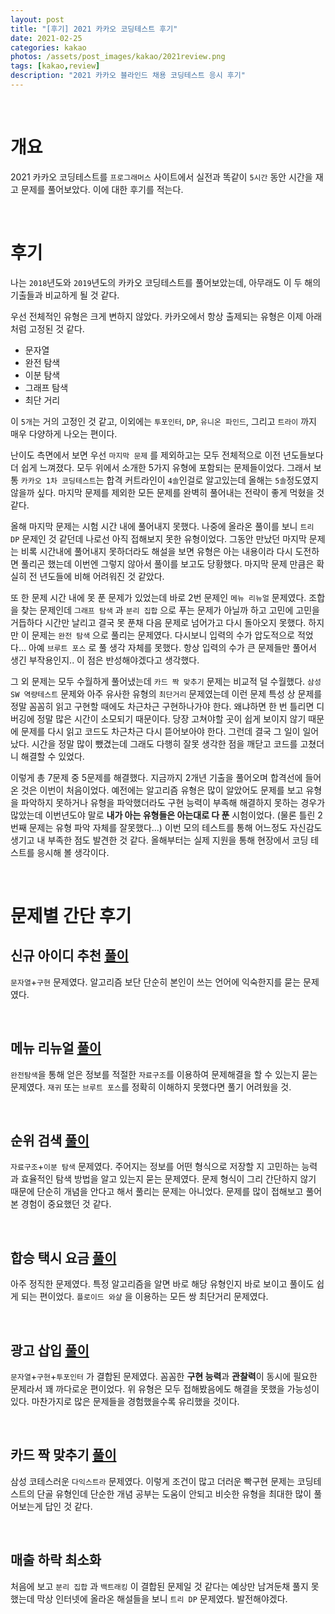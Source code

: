 ```yaml
---
layout: post
title: "[후기] 2021 카카오 코딩테스트 후기"
date: 2021-02-25
categories: kakao
photos: /assets/post_images/kakao/2021review.png
tags: [kakao,review]
description: "2021 카카오 블라인드 채용 코딩테스트 응시 후기"
---
```


<br>

# 개요

2021 카카오 코딩테스트를 `프로그래머스` 사이트에서 실전과 똑같이 `5시간` 동안 시간을 재고 문제를 풀어보았다. 이에 대한 후기를 적는다.

<br>

# 후기

나는 `2018`년도와 `2019`년도의 카카오 코딩테스트를 풀어보았는데, 아무래도 이 두 해의 기출들과 비교하게 될 것 같다.

우선 전체적인 유형은 크게 변하지 않았다. 카카오에서 항상 출제되는 유형은 이제 아래처럼 고정된 것 같다.

- 문자열
- 완전 탐색
- 이분 탐색
- 그래프 탐색
- 최단 거리

이 `5개`는 거의 고정인 것 같고, 이외에는 `투포인터`, `DP`, `유니온 파인드`, 그리고 `트라이` 까지 매우 다양하게 나오는 편이다.

난이도 측면에서 보면 우선 `마지막 문제` 를 제외하고는 모두 전체적으로 이전 년도들보다 더 쉽게 느껴졌다. 모두 위에서 소개한 5가지 유형에 포함되는 문제들이었다. 그래서 보통 `카카오 1차 코딩테스트`는 합격 커트라인이 `4솔`인걸로 알고있는데 올해는 `5솔`정도였지 않을까 싶다. 마지막 문제를 제외한 모든 문제를 완벽히 풀어내는 전략이 좋게 먹혔을 것 같다.

올해 마지막 문제는 시험 시간 내에 풀어내지 못했다. 나중에 올라온 풀이를 보니 `트리 DP` 문제인 것 같던데 나로선 아직 접해보지 못한 유형이었다. 그동안 만났던 마지막 문제는 비록 시간내에 풀어내지 못하더라도 해설을 보면 유형은 아는 내용이라 다시 도전하면 풀리곤 했는데 이번엔 그렇지 않아서 풀이를 보고도 당황했다. 마지막 문제 만큼은 확실히 전 년도들에 비해 어려워진 것 같았다.

또 한 문제 시간 내에 못 푼 문제가 있었는데 바로 2번 문제인 `메뉴 리뉴얼` 문제였다. 조합을 찾는 문제인데 `그래프 탐색` 과 `분리 집합` 으로 푸는 문제가 아닐까 하고 고민에 고민을 거듭하다 시간만 날리고 결국 못 푼채 다음 문제로 넘어가고 다시 돌아오지 못했다. 하지만 이 문제는 `완전 탐색` 으로 풀리는 문제였다. 다시보니 입력의 수가 압도적으로 적었다... 아예 `브루트 포스` 로 풀 생각 자체를 못했다. 항상 입력의 수가 큰 문제들만 풀어서 생긴 부작용인지.. 이 점은 반성해야겠다고 생각했다.

그 외 문제는 모두 수월하게 풀어냈는데 `카드 짝 맞추기` 문제는 비교적 덜 수월했다. `삼성 SW 역량테스트` 문제와 아주 유사한 유형의 `최단거리` 문제였는데 이런 문제 특성 상 문제를 정말 꼼꼼히 읽고 구현할 때에도 차근차근 구현하나가야 한다. 왜냐하면 한 번 틀리면 디버깅에 정말 많은 시간이 소모되기 때문이다. 당장 고쳐야할 곳이 쉽게 보이지 않기 때문에 문제를 다시 읽고 코드도 차근차근 다시 뜯어보아야 한다. 그런데 결국 그 일이 일어났다. 시간을 정말 많이 뺐겼는데 그래도 다행히 잘못 생각한 점을 깨닫고 코드를 고쳤더니 해결할 수 있었다.

이렇게 총 7문제 중 5문제를 해결했다. 지금까지 2개년 기출을 풀어오며 합격선에 들어온 것은 이번이 처음이었다. 예전에는 알고리즘 유형은 많이 알았어도 문제를 보고 유형을 파악하지 못하거나 유형을 파악했더라도 구현 능력이 부족해 해결하지 못하는 경우가 많았는데 이번년도야 말로 **내가 아는 유형들은 아는대로 다 푼** 시험이었다. (물론 틀린 2번째 문제는 유형 파악 자체를 잘못했다...) 이번 모의 테스트를 통해 어느정도 자신감도 생기고 내 부족한 점도 발견한 것 같다. 올해부터는 실제 지원을 통해 현장에서 코딩 테스트를 응시해 볼 생각이다.

<br>

# 문제별 간단 후기

## 신규 아이디 추천 [풀이](https://yjyoon-dev.github.io/kakao/2021/01/29/kakao-newid/)

`문자열`+`구현` 문제였다. 알고리즘 보단 단순히 본인이 쓰는 언어에 익숙한지를 묻는 문제였다.

<br>

## 메뉴 리뉴얼 [풀이](https://yjyoon-dev.github.io/kakao/2021/01/29/kakao-menurenewal/)

`완전탐색`을 통해 얻은 정보를 적절한 `자료구조`를 이용하여 문제해결을 할 수 있는지 묻는 문제였다. `재귀` 또는 `브루트 포스`를 정확히 이해하지 못했다면 풀기 어려웠을 것.

<br>

## 순위 검색 [풀이](https://yjyoon-dev.github.io/kakao/2021/01/29/kakao-ranksearch/)

`자료구조`+`이분 탐색` 문제였다. 주어지는 정보를 어떤 형식으로 저장할 지 고민하는 능력과 효율적인 탐색 방법을 알고 있는지 묻는 문제였다. 문제 형식이 그리 간단하지 않기 때문에 단순히 개념을 안다고 해서 풀리는 문제는 아니었다. 문제를 많이 접해보고 풀어본 경험이 중요했던 것 같다.

<br>

## 합승 택시 요금 [풀이](https://yjyoon-dev.github.io/kakao/2021/01/29/kakao-taxifee/)

아주 정직한 문제였다. 특정 알고리즘을 알면 바로 해당 유형인지 바로 보이고 풀이도 쉽게 되는 편이었다. `플로이드 와샬` 을 이용하는 모든 쌍 최단거리 문제였다.

<br>

## 광고 삽입 [풀이](https://yjyoon-dev.github.io/kakao/2021/01/29/kakao-insertad/)

`문자열`+`구현`+`투포인터` 가 결합된 문제였다. 꼼꼼한 **구현 능력**과 **관찰력**이 동시에 필요한 문제라서 꽤 까다로운 편이었다. 위 유형은 모두 접해봤음에도 해결을 못했을 가능성이 있다. 마찬가지로 많은 문제들을 경험했을수록 유리했을 것이다.

<br>

## 카드 짝 맞추기 [풀이](https://yjyoon-dev.github.io/kakao/2021/01/29/kakao-paircard/)

삼성 코테스러운 `다익스트라` 문제였다. 이렇게 조건이 많고 더러운 빡구현 문제는 코딩테스트의 단골 유형인데 단순한 개념 공부는 도움이 안되고 비슷한 유형을 최대한 많이 풀어보는게 답인 것 같다.

<br>

## 매출 하락 최소화

처음에 보고 `분리 집합` 과 `백트래킹` 이 결합된 문제일 것 같다는 예상만 남겨둔채 풀지 못했는데 막상 인터넷에 올라온 해설들을 보니 `트리 DP` 문제였다. 발전해야겠다.





